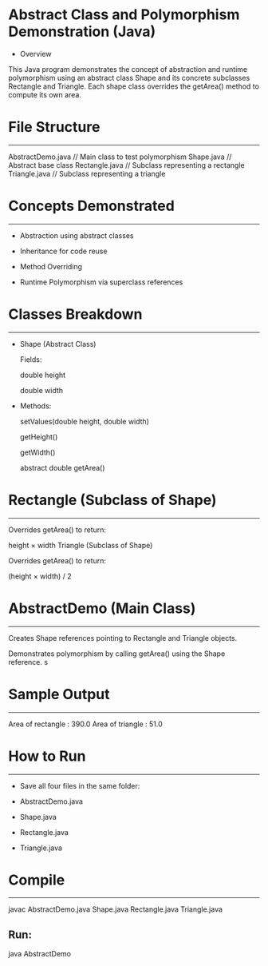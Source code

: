 # Abstract Class and Polymorphism Demonstration (Java)

* Overview

This Java program demonstrates the concept of abstraction and runtime polymorphism using an abstract class Shape and its concrete subclasses Rectangle and Triangle. Each shape class overrides the getArea() method to compute its own area.



# File Structure
----------------

AbstractDemo.java    // Main class to test polymorphism
Shape.java           // Abstract base class
Rectangle.java       // Subclass representing a rectangle
Triangle.java        // Subclass representing a triangle



# Concepts Demonstrated
-----------------------
* Abstraction using abstract classes

* Inheritance for code reuse

* Method Overriding

* Runtime Polymorphism via superclass references



# Classes Breakdown
-------------------
* Shape (Abstract Class)

	Fields:

	double height

	double width


* Methods:

	setValues(double height, double width)

	getHeight()

	getWidth()

	abstract double getArea()



# Rectangle (Subclass of Shape)
-------------------------------
Overrides getArea() to return:

height × width
Triangle (Subclass of Shape)

Overrides getArea() to return:

(height × width) / 2



# AbstractDemo (Main Class)
---------------------------
Creates Shape references pointing to Rectangle and Triangle objects.

Demonstrates polymorphism by calling getArea() using the Shape reference.
s



# Sample Output
---------------
Area of rectangle : 390.0
Area of triangle : 51.0



# How to Run
------------
* Save all four files in the same folder:

* AbstractDemo.java

* Shape.java

* Rectangle.java

* Triangle.java



# Compile
---------
javac AbstractDemo.java Shape.java Rectangle.java Triangle.java

Run:
----
java AbstractDemo
